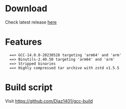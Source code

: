# Download
Check latest release [here](https://github.com/Diaz1401/gcc/releases/latest)

# Features
```
  ==> GCC-14.0.0-20230528 targeting 'arm64' and 'arm'
  ==> Binutils-2.40.50 targeting 'arm64' and 'arm'
  ==> Stripped binaries
  ==> Highly compressed tar archive with zstd v1.5.5
```

# Build script
Visit https://github.com/Diaz1401/gcc-build
